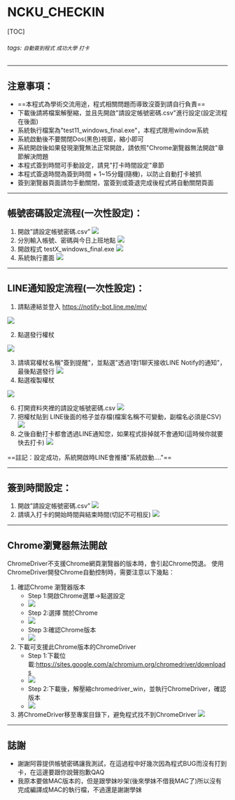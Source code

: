 # NCKU_CHECKIN

[TOC]

###### tags: `自動簽到程式` `成功大學` `打卡`
---

## 注意事項：
* ==本程式為學術交流用途，程式相關問題而導致沒簽到請自行負責==
* 下載後請將檔案解壓縮，並且先開啟"請設定帳號密碼.csv"進行設定(設定流程在後面)
* 系統執行檔案為"test11_windows_final.exe"，本程式限用window系統
* 系統啟動後不要關閉Dos(黑色)視窗，縮小即可
* 系統開啟後如果發現瀏覽無法正常開啟，請依照"Chrome瀏覽器無法開啟"章節解決問題
* 本程式簽到時間可手動設定，請見"打卡時間設定"章節
* 本程式簽退時間為簽到時間 + 1~15分鐘(隨機)，以防止自動打卡被抓
* 簽到瀏覽器頁面請勿手動關閉，當簽到或簽退完成後程式將自動關閉頁面
---
## 帳號密碼設定流程(一次性設定)：
1.	開啟”請設定帳號密碼.csv”
![](https://i.imgur.com/PZG2DQT.png)
2.	分別輸入帳號、密碼與今日上班地點
![](https://i.imgur.com/tVS0rfS.png)
3.	開啟程式 testX_windows_final.exe
![](https://i.imgur.com/EBFZomj.png)
4. 系統執行畫面
![](https://i.imgur.com/VhG4Rgr.png)
---
## LINE通知設定流程(一次性設定)：
1. 請點連結並登入 https://notify-bot.line.me/my/

![](https://i.imgur.com/ymRRAhN.png)

2. 點選發行權杖

![](https://i.imgur.com/PqhnKd2.png)

3. 請填寫權杖名稱"簽到提醒"，並點選"透過1對1聊天接收LINE Notify的通知"，最後點選發行
![](https://i.imgur.com/TcHOw1v.png)
4. 點選複製權杖

![](https://i.imgur.com/rbnYiYB.png)

6. 打開資料夾裡的請設定帳號密碼.csv
![](https://i.imgur.com/AKWVveL.png)
7. 把權杖貼到 LINE後面的格子並存檔(檔案名稱不可變動，副檔名必須是CSV)
![](https://i.imgur.com/wR8JG0i.png)
8. 之後自動打卡都會透過LINE通知您，如果程式掛掉就不會通知(這時候你就要快去打卡)
![](https://i.imgur.com/jZT23gz.png)

==註記：設定成功，系統開啟時LINE會推播"系統啟動...."==

---
## 簽到時間設定：
1.	開啟”請設定帳號密碼.csv”
![](https://i.imgur.com/PZG2DQT.png)
2. 請填入打卡的開始時間與結束時間(切記不可相反)
![](https://i.imgur.com/kTE5onv.png)

---
## Chrome瀏覽器無法開啟
ChromeDriver不支援Chrome網頁瀏覽器的版本時，會引起Chrome閃退。
使用ChromeDriver開發Chrome自動控制時，需要注意以下幾點：
1.	確認Chrome 瀏覽器版本
    * Step 1:開啟Chrome選單->點選設定
    * ![](https://i.imgur.com/xfL2eNE.png)
    * Step 2:選擇 關於Chrome
    * ![](https://i.imgur.com/qf4ThYD.png)
    * Step 3:確認Chrome版本
    * ![](https://i.imgur.com/4F3zUOU.png)
2.	下載可支援此Chrome版本的ChromeDriver
    * Step 1:下載位載:https://sites.google.com/a/chromium.org/chromedriver/downloads
    * ![](https://i.imgur.com/Aenmppk.png)
    * Step 2:下載後，解壓縮chromedriver_win，並執行ChromeDriver，確認版本
    * ![](https://i.imgur.com/Eueqcw1.png)
3.	將ChromeDriver移至專案目錄下，避免程式找不到ChromeDriver
	![](https://i.imgur.com/bKBEh2J.png)

---

## 誌謝
* 謝謝阿蓉提供帳號密碼讓我測試，在這過程中好幾次因為程式BUG而沒有打到卡，在這邊要跟你說聲抱歉QAQ
* 我原本要做MAC版本的，但是跟學妹吵架(後來學妹不借我MAC了)所以沒有完成編譯成MAC的執行檔，不過還是謝謝學妹

